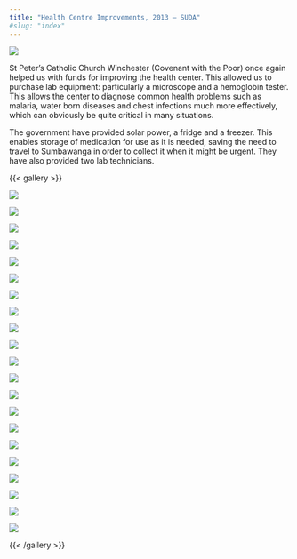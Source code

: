 ```yaml
---
title: "Health Centre Improvements, 2013 – SUDA"
#slug: "index"
---
```


![](/wp-content/2015/05/DSC_0604-940x198.jpg)

St Peter’s Catholic Church Winchester (Covenant with the Poor) once again helped us with funds for improving the health center. This allowed us to purchase lab equipment: particularly a microscope and a hemoglobin tester. This allows the center to diagnose common health problems such as malaria, water born diseases and chest infections much more effectively, which can obviously be quite critical in many situations.

The government have provided solar power, a fridge and a freezer. This enables storage of medication for use as it is needed, saving the need to travel to Sumbawanga in order to collect it when it might be urgent. They have also provided two lab technicians.

{{< gallery >}}


[![](/wp-content/2015/05/DSC_0604-150x150.jpg)](/projects/kalalasi-health-centre/health-improvements/dsc_0604/)

[![](/wp-content/2015/05/DSC_0607-150x150.jpg)](/projects/kalalasi-health-centre/health-improvements/dsc_0607/)

[![](/wp-content/2015/05/DSC_0608-150x150.jpg)](/projects/kalalasi-health-centre/health-improvements/dsc_0608/)

[![](/wp-content/2015/05/DSC_0603-150x150.jpg)](/projects/kalalasi-health-centre/health-improvements/dsc_0603/)

[![](/wp-content/2015/05/DSC_0610-150x150.jpg)](/projects/kalalasi-health-centre/health-improvements/dsc_0610/)

[![](/wp-content/2015/05/DSC_0611-150x150.jpg)](/projects/kalalasi-health-centre/health-improvements/dsc_0611/)

[![](/wp-content/2015/05/DSC_0615-150x150.jpg)](/projects/kalalasi-health-centre/health-improvements/dsc_0615/)

[![](/wp-content/2015/05/DSC_0616-150x150.jpg)](/projects/kalalasi-health-centre/health-improvements/dsc_0616/)

[![](/wp-content/2015/05/DSC_0620-150x150.jpg)](/projects/kalalasi-health-centre/health-improvements/dsc_0620/)

[![](/wp-content/2015/05/DSC_0624-150x150.jpg)](/projects/kalalasi-health-centre/health-improvements/dsc_0624/)

[![](/wp-content/2015/05/DSC_0625-150x150.jpg)](/projects/kalalasi-health-centre/health-improvements/dsc_0625/)

[![](/wp-content/2015/05/DSC_0628-150x150.jpg)](/projects/kalalasi-health-centre/health-improvements/dsc_0628/)

[![](/wp-content/2015/05/DSC_0632-150x150.jpg)](/projects/kalalasi-health-centre/health-improvements/dsc_0632/)

[![](/wp-content/2015/05/DSC_0633-150x150.jpg)](/projects/kalalasi-health-centre/health-improvements/dsc_0633/)

[![](/wp-content/2015/05/DSC_0636-150x150.jpg)](/projects/kalalasi-health-centre/health-improvements/dsc_0636/)

[![](/wp-content/2015/05/DSC_0639-150x150.jpg)](/projects/kalalasi-health-centre/health-improvements/dsc_0639/)

[![](/wp-content/2015/05/DSC_0613-150x150.jpg)](/projects/kalalasi-health-centre/health-improvements/dsc_0613/)

[![](/wp-content/2015/05/DSC_0238-150x150.jpg)](/projects/kalalasi-health-centre/health-improvements/dsc_0238/)

[![](/wp-content/2015/05/DSC_0640-150x150.jpg)](/projects/kalalasi-health-centre/health-improvements/dsc_0640/)

[![](/wp-content/2015/05/DSC_0641-150x150.jpg)](/projects/kalalasi-health-centre/health-improvements/dsc_0641/)

[![](/wp-content/2015/05/DSC_0642-150x150.jpg)](/projects/kalalasi-health-centre/health-improvements/dsc_0642/)




{{< /gallery >}}